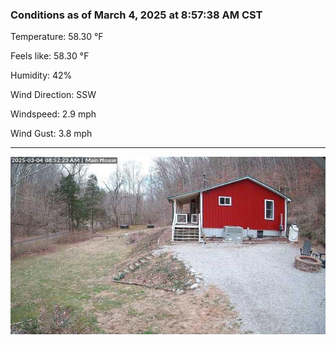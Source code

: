 ### Conditions as of March 4, 2025 at 8:57:38 AM CST 

Temperature: 58.30 &deg;F

Feels like: 58.30 &deg;F

Humidity: 42%

Wind Direction: SSW

Windspeed: 2.9 mph

Wind Gust: 3.8 mph

---

<img src="./images/latest.jpeg"/>


